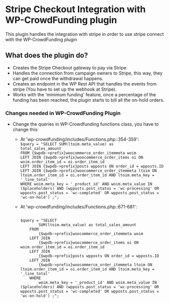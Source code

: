 # Stripe Checkout Integration with WP-CrowdFunding plugin

This plugin handles the integration with stripe in order to use stripe connect with the WP-CrowdFunding plugin

## What does the plugin do?

- Creates the Stripe Checkout gateway to pay via Stripe.
- Handles the connection from campaign owners to Stripe, this way, they can get paid once the withdrawal happens.
- Creates an endpoint in the WP Rest API that handles the events from stripe (You have to set up the webhook at Stripe).
- Works with the 'minimum funding' feature, once a percentage of the funding has been reached, the plugin starts to bill all the on-hold orders.

### Changes needed in WP-CrowdFunding Plugin

- Change the queries in WP-Crowdfunding functions class, you have to change this:

  - At 'wp-crowdfunding/includes/Functions.php::354-359':
    <code>
    $query = "SELECT SUM(ltoim.meta_value) as total_sales_amount
                    FROM {$wpdb->prefix}woocommerce_order_itemmeta woim
    LEFT JOIN {$wpdb->prefix}woocommerce_order_items oi ON woim.order_item_id = oi.order_item_id
                    LEFT JOIN {$wpdb->prefix}posts wpposts ON order_id = wpposts.ID
    LEFT JOIN {$wpdb->prefix}woocommerce_order_itemmeta ltoim ON ltoim.order_item_id = oi.order_item_id AND ltoim.meta_key = '_line_total'
                    WHERE woim.meta_key = '_product_id' AND woim.meta_value IN ($placeholders) AND (wpposts.post_status = 'wc-processing' OR wpposts.post_status = 'wc-completed' OR wpposts.post_status = 'wc-on-hold') ;";
    </code>

  - At 'wp-crowdfunding/includes/Functions.php::671-681':

    <code>
    $query = "SELECT 
            SUM(ltoim.meta_value) as total_sales_amount 
        FROM 
            {$wpdb->prefix}woocommerce_order_itemmeta woim 
        LEFT JOIN 
            {$wpdb->prefix}woocommerce_order_items oi ON woim.order_item_id = oi.order_item_id 
        LEFT JOIN 
            {$wpdb->prefix}posts wpposts ON order_id = wpposts.ID 
        LEFT JOIN 
            {$wpdb->prefix}woocommerce_order_itemmeta ltoim ON ltoim.order_item_id = oi.order_item_id AND ltoim.meta_key = '_line_total' 
        WHERE 
            woim.meta_key = '_product_id' AND woim.meta_value IN ($placeholders) AND (wpposts.post_status = 'wc-processing' OR wpposts.post_status = 'wc-completed' OR wpposts.post_status = 'wc-on-hold') ;";
    </code>
